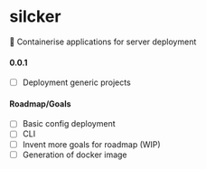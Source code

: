 # silcker
🦫 Containerise applications for server deployment

#### 0.0.1
- [ ] Deployment generic projects

#### Roadmap/Goals
- [ ] Basic config deployment
- [ ] CLI
- [ ] Invent more goals for roadmap (WIP)
- [ ] Generation of docker image
